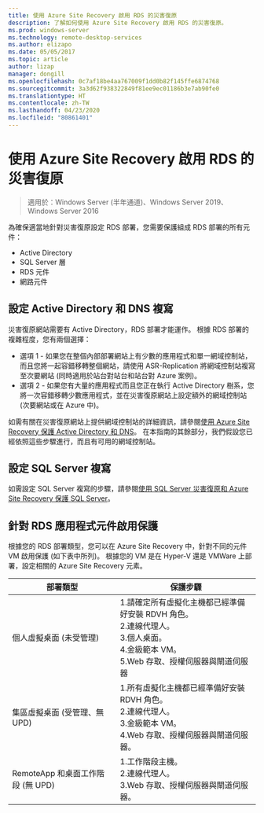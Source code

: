 ```yaml
---
title: 使用 Azure Site Recovery 啟用 RDS 的災害復原
description: 了解如何使用 Azure Site Recovery 啟用 RDS 的災害復原。
ms.prod: windows-server
ms.technology: remote-desktop-services
ms.author: elizapo
ms.date: 05/05/2017
ms.topic: article
author: lizap
manager: dongill
ms.openlocfilehash: 0c7af18be4aa767009f1dd0b82f145ffe6874768
ms.sourcegitcommit: 3a3d62f938322849f81ee9ec01186b3e7ab90fe0
ms.translationtype: HT
ms.contentlocale: zh-TW
ms.lasthandoff: 04/23/2020
ms.locfileid: "80861401"
---
```

# <a name="enable-disaster-recovery-of-rds-using-azure-site-recovery"></a>使用 Azure Site Recovery 啟用 RDS 的災害復原

>適用於：Windows Server (半年通道)、Windows Server 2019、Windows Server 2016

為確保適當地針對災害復原設定 RDS 部署，您需要保護組成 RDS 部署的所有元件：

- Active Directory
- SQL Server 層
- RDS 元件
- 網路元件

## <a name="configure-active-directory-and-dns-replication"></a>設定 Active Directory 和 DNS 複寫

災害復原網站需要有 Active Directory，RDS 部署才能運作。 根據 RDS 部署的複雜程度，您有兩個選擇：

- 選項 1 - 如果您在整個內部部署網站上有少數的應用程式和單一網域控制站，而且您將一起容錯移轉整個網站，請使用 ASR-Replication 將網域控制站複寫至次要網站 (同時適用於站台對站台和站台對 Azure 案例)。
- 選項 2 - 如果您有大量的應用程式而且您正在執行 Active Directory 樹系，您將一次容錯移轉少數應用程式，並在災害復原網站上設定額外的網域控制站 (次要網站或在 Azure 中)。

如需有關在災害復原網站上提供網域控制站的詳細資訊，請參閱[使用 Azure Site Recovery 保護 Active Directory 和 DNS](/azure/site-recovery/site-recovery-active-directory)。 在本指南的其餘部分，我們假設您已經依照這些步驟進行，而且有可用的網域控制站。

## <a name="set-up-sql-server-replication"></a>設定 SQL Server 複寫

如需設定 SQL Server 複寫的步驟，請參閱[使用 SQL Server 災害復原和 Azure Site Recovery 保護 SQL Server](/azure/site-recovery/site-recovery-sql)。

## <a name="enable-protection-for-the-rds-application-components"></a>針對 RDS 應用程式元件啟用保護

根據您的 RDS 部署類型，您可以在 Azure Site Recovery 中，針對不同的元件 VM 啟用保護 (如下表中所列)。 根據您的 VM 是在 Hyper-V 還是 VMWare 上部署，設定相關的 Azure Site Recovery 元素。


|               部署類型                |                                                                                                     保護步驟                                                                                                     |
|----------------------------------------------|--------------------------------------------------------------------------------------------------------------------------------------------------------------------------------------------------------------------------|
|     個人虛擬桌面 (未受管理)     | 1.請確定所有虛擬化主機都已經準備好安裝 RDVH 角色。    </br>2.連線代理人。  </br>3.個人桌面。 </br>4.金級範本 VM。 </br>5.Web 存取、授權伺服器與閘道伺服器 |
| 集區虛擬桌面 (受管理、無 UPD) |                    1.所有虛擬化主機都已經準備好安裝 RDVH 角色。  </br>2.連線代理人。  </br>3.金級範本 VM。 </br>4.Web 存取、授權伺服器與閘道伺服器。                    |
|   RemoteApp 和桌面工作階段 (無 UPD)   |                                                          1.工作階段主機。  </br>2.連線代理人。 </br>3.Web 存取、授權伺服器與閘道伺服器。                                                           |

